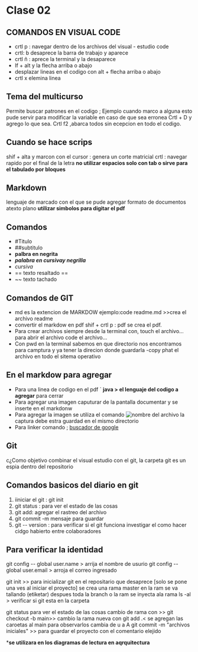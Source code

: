 # Clase 02

## COMANDOS EN VISUAL CODE

- crtl p : navegar dentro de los archivos del visual - estudio code
- crtl: b desaprece la barra de trabajo y aparece
- crtl ñ : aprece la terminal y la desaparece
- lf + alt y la flecha arriba o abajo
- desplazar lineas en el codigo con alt + flecha arriba o abajo
- crtl x elemina linea

## Tema del multicurso

Permite buscar patrones en el codigo ;
Ejemplo cuando marco  a alguna  esto pude servir para
modificar la variable en caso de que sea erronea
 Crtl + D  y agrego lo que sea.
 Crtl f2 ,abarca todos sin ecepcion en todo el  codigo.

## Cuando se hace scrips

shif + alta y marcon con el cursor : genera un corte matricial
crtl : navegar rapido por el final de la letra
**no utilizar espacios solo con tab o sirve para el tabulado por bloques**

## Markdown

lenguaje de  marcado con el que se pude agregar formato de documentos atexto plano
**utilizar simbolos para digitar el pdf**

## Comandos

- #Titulo
- ##subtitulo
- **palbra en negrita**
- ***palabra en cursivay negrilla***
- *cursiva*
- == texto resaltado ==
- ~~ texto tachado

## Comandos de GIT  

- md es la extencion de MARKDOW
 ejemplo:code readme.md  >>crea el archivo readme
- convertir el markdow en pdf
  shif + crtl p : pdf se crea el pdf.
- Para crear archivos siempre desde la terminal con,
 touch el archivo...
 para abrir el archivo
 code  el archivo...
- Con pwd  en la terminal sabemos en que directorio nos encontramos
para camptura y ya tener la direcion donde guardarla
-copy phat el archivo en todo el sitema operativo

## En el markdow para agregar

- Para una linea de codigo en el pdf `
 **java > el lenguaje del codigo a agregar** para cerrar
- Para agregar una imagen
caputurar de la pantalla documentar y se inserte en el markdonw
- Para agregar la imagen  se utiliza el comando
![nombre del archivo](img/uno2.png) la captura debe estra guardad en el mismo directorio
- Para linker comando ;
[buscador de google](https://google.com)

## Git

c¿Como objetivo combinar el visual estudio con el git, la carpeta git es un espia dentro del repositorio

## Comandos  basicos del diario en git

 1. iiniciar el git : git init
 2. git status : para ver el estado de las cosas
 3. git add: agregar el rastreo del archivo
 4. git commit -m mensaje  para guardar
 5. git -- version : para verificar si el git funciona
investigar el como hacer cidgo habierto entre colaboradores

## Para verificar la identidad

git config -- global user.name > arrija el nombre de usurio
git config --global user.email > arroja el correo ingresado

git init >> para inicializar git en el repositario que desaprece
[solo se pone una ves al iniciar el proyecto]
se crea una rama master en la ram se va tallando (etiketar)
despues toda la branch o la ram se inyecta ala rama
ls -al > verificar si git esta en la carpeta

git status para ver el estado de las cosas
cambio de rama
con >> git checkout -b  main>> cambio la rama nueva
 con git add .< se agregan las caroetas al main para  observarlos cambia de u a A
 git commit -m "archivos iniciales" >> para guardar el proyecto con el comentario elejido

***se utilizara en los diagramas de lectura en aqrquitectura**
